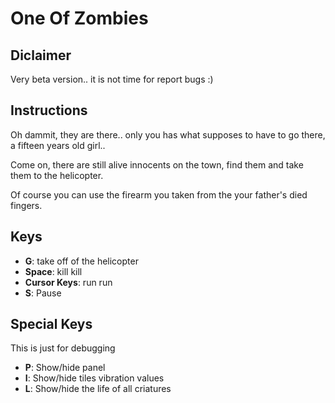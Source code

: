 # One Of Zombies

## Diclaimer

Very beta version.. it is not time for report bugs :)

## Instructions

Oh dammit, they are there.. only you has what supposes to have to go there, a fifteen years old girl.. 

Come on, there are still alive innocents on the town, find them and take them to the helicopter.

Of course you can use the firearm you taken from the your father's died fingers.

## Keys

* **G**: take off of the helicopter
* **Space**: kill kill
* **Cursor Keys**: run run
* **S**: Pause

## Special Keys

This is just for debugging

* **P**: Show/hide panel
* **I**: Show/hide tiles vibration values
* **L**: Show/hide the life of all criatures


